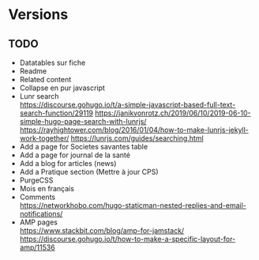 # Versions

## TODO

- Datatables sur fiche
- Readme
- Related content
- Collapse en pur javascript
- Lunr search  
https://discourse.gohugo.io/t/a-simple-javascript-based-full-text-search-function/29119
https://janikvonrotz.ch/2019/06/10/2019-06-10-simple-hugo-page-search-with-lunrjs/
https://rayhightower.com/blog/2016/01/04/how-to-make-lunrjs-jekyll-work-together/
https://lunrjs.com/guides/searching.html
- Add a page for Societes savantes table
- Add a page for journal de la santé
- Add a blog for articles (news)
- Add a Pratique section (Mettre à jour CPS)
- PurgeCSS
- Mois en français
- Comments  
https://networkhobo.com/hugo-staticman-nested-replies-and-email-notifications/
- AMP pages  
https://www.stackbit.com/blog/amp-for-jamstack/  
https://discourse.gohugo.io/t/how-to-make-a-specific-layout-for-amp/11536

